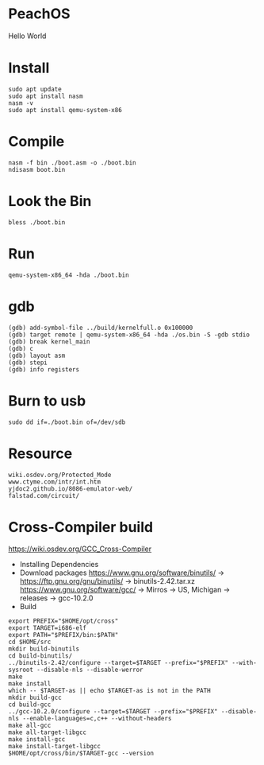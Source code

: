 # PeachOS
Hello World

# Install
```
sudo apt update
sudo apt install nasm
nasm -v
sudo apt install qemu-system-x86
```

# Compile
```
nasm -f bin ./boot.asm -o ./boot.bin
ndisasm boot.bin
```

# Look the Bin
```
bless ./boot.bin
```

# Run
```
qemu-system-x86_64 -hda ./boot.bin
```

# gdb
```
(gdb) add-symbol-file ../build/kernelfull.o 0x100000
(gdb) target remote | qemu-system-x86_64 -hda ./os.bin -S -gdb stdio
(gdb) break kernel_main
(gdb) c
(gdb) layout asm
(gdb) stepi
(gdb) info registers
```

# Burn to usb
```
sudo dd if=./boot.bin of=/dev/sdb
```

# Resource
```
wiki.osdev.org/Protected_Mode
www.ctyme.com/intr/int.htm
yjdoc2.github.io/8086-emulator-web/
falstad.com/circuit/
```

# Cross-Compiler build
https://wiki.osdev.org/GCC_Cross-Compiler
*   Installing Dependencies
*   Download packages
https://www.gnu.org/software/binutils/ -> https://ftp.gnu.org/gnu/binutils/ -> binutils-2.42.tar.xz
https://www.gnu.org/software/gcc/ -> Mirros -> US, Michigan -> releases -> gcc-10.2.0
*   Build
```
export PREFIX="$HOME/opt/cross"
export TARGET=i686-elf
export PATH="$PREFIX/bin:$PATH"
cd $HOME/src
mkdir build-binutils
cd build-binutils/
../binutils-2.42/configure --target=$TARGET --prefix="$PREFIX" --with-sysroot --disable-nls --disable-werror
make
make install
which -- $TARGET-as || echo $TARGET-as is not in the PATH
mkdir build-gcc
cd build-gcc
../gcc-10.2.0/configure --target=$TARGET --prefix="$PREFIX" --disable-nls --enable-languages=c,c++ --without-headers
make all-gcc
make all-target-libgcc
make install-gcc
make install-target-libgcc
$HOME/opt/cross/bin/$TARGET-gcc --version
```
